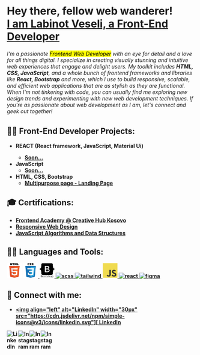 <h1>Hey there, fellow web wanderer! <br/><a href="https://github.com/labinotveseli">I am Labinot Veseli, a Front-End Developer</a>
<h6>I'm a passionate <mark>Frontend Web Developer</mark> with an eye for detail and a love for all things digital. I specialize in creating visually stunning and intuitive web experiences that engage and delight users. My toolkit includes <strong>HTML, CSS, JavaScript</strong>, and a whole bunch of frontend frameworks and libraries like <strong>React, Bootstrap</strong> and more, which I use to build responsive, scalable, and efficient web applications that are as stylish as they are functional. When I'm not tinkering with code, you can usually find me exploring new design trends and experimenting with new web development techniques. If you're as passionate about web development as I am, let's connect and geek out together!<h6>

<h2>👨‍💻 Front-End Developer Projects:</h2>

- <b>REACT (React framework, JavaScript, Material Ui)</b><b>
  - [Soon...](https://github.com/labinotveseli)
- <b>JavaScript</b>
  - [Soon...](https://github.com/labinotveseli)
- <b>HTML, CSS, Bootstrap </b>
  - [Multipurpose page - Landing Page](https://github.com/labinotveseli/multipurposepage)

<h2>🎓 Certifications:</h2>

- [Frontend Academy @ Creative Hub Kosovo]()
- [Responsive Web Design](https://www.freecodecamp.org/certification/labinotveseli94/responsive-web-design)
- [JavaScript Algorithms and Data Structures](https://www.freecodecamp.org/certification/labinotveseli94/javascript-algorithms-and-data-structures)

  
<h2>👨‍💻 Languages and Tools:</h2>

<p align="left"> <a href="https://www.w3.org/html/" target="_blank" rel="noreferrer"> <img src="https://raw.githubusercontent.com/devicons/devicon/master/icons/html5/html5-original-wordmark.svg" alt="html5" width="40" height="40"/></a> <a href="https://www.w3schools.com/css/" target="_blank" rel="noreferrer"> <img src="https://raw.githubusercontent.com/devicons/devicon/master/icons/css3/css3-original-wordmark.svg" alt="css3" width="40" height="40"/> </a> <a href="https://getbootstrap.com" target="_blank" rel="noreferrer"> <img src="https://raw.githubusercontent.com/devicons/devicon/master/icons/bootstrap/bootstrap-plain-wordmark.svg" alt="bootstrap" width="40" height="40"/> </a> <a href="https://sass-lang.com/" target="_blank" rel="noreferrer"> <img src="https://upload.wikimedia.org/wikipedia/commons/9/96/Sass_Logo_Color.svg" alt="scss" width="40" height="40"/> </a> <a href="https://tailwindcss.com/" target="_blank" rel="noreferrer"> <img src="https://upload.wikimedia.org/wikipedia/commons/d/d5/Tailwind_CSS_Logo.svg" alt="tailwind" width="40" height="40"/> </a> <a href="https://developer.mozilla.org/en-US/docs/Web/JavaScript" target="_blank" rel="noreferrer"> <img src="https://raw.githubusercontent.com/devicons/devicon/master/icons/javascript/javascript-original.svg" alt="javascript" width="40" height="40"/> </a>  <a href="https://react.dev/" target="_blank" rel="noreferrer"> <img src="https://upload.wikimedia.org/wikipedia/commons/a/a7/React-icon.svg" alt="react" width="40" height="40"/> </a> <a href="https://www.figma.com/" target="_blank" rel="noreferrer"> <img src="https://www.vectorlogo.zone/logos/figma/figma-icon.svg" alt="figma" width="40" height="40"/> </a> </p>  
 

<h2> 🤳 Connect with me:</h2>

- [<img align="left" alt="LinkedIn" width="30px" src="https://cdn.jsdelivr.net/npm/simple-icons@v3/icons/linkedin.svg"][ LinkedIn](https://www.linkedin.com/in/labinotveseli/)
  
[<img align="left" alt="LinkedIn" width="30px" src="https://cdn.jsdelivr.net/npm/simple-icons@v3/icons/linkedin.svg" />][linkedin]
[<img align="left" alt="Instagram" width="30px" src="https://cdn.jsdelivr.net/npm/simple-icons@v3/icons/instagram.svg" />][instagram]
[<img align="left" alt="Instagram" width="30px" src="https://cdn.jsdelivr.net/npm/simple-icons@v3/icons/twitter.svg" />][twitter]
[<img align="left" alt="Instagram" width="30px" src="https://cdn.jsdelivr.net/npm/simple-icons@v3/icons/gmail.svg" />][gmail]

[linkedin]: https://www.linkedin.com/in/labinotveseli/
[instagram]: https://www.instagram.com/labinotveseli_/
[twitter]: https://twitter.com/LabinotVeseli
[gmail]: mailto:labinotveseli1@gmail.com


